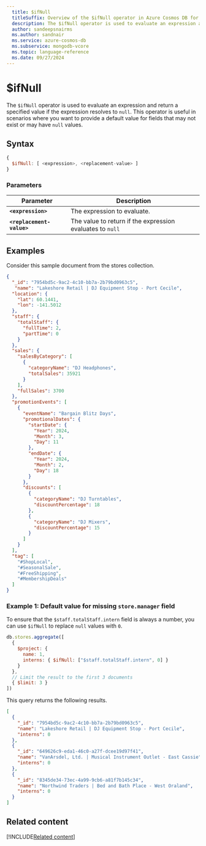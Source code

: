 ```yaml
---
  title: $ifNull
  titleSuffix: Overview of the $ifNull operator in Azure Cosmos DB for MongoDB (vCore)
  description: The $ifNull operator is used to evaluate an expression and return a specified value if the expression resolves to null.  
  author: sandeepsnairms
  ms.author: sandnair
  ms.service: azure-cosmos-db
  ms.subservice: mongodb-vcore
  ms.topic: language-reference
  ms.date: 09/27/2024
---
```


# $ifNull

The `$ifNull` operator is used to evaluate an expression and return a specified value if the expression resolves to `null`. This operator is useful in scenarios where you want to provide a default value for fields that may not exist or may have `null` values.

## Syntax

```javascript
{
  $ifNull: [ <expression>, <replacement-value> ]
}
```

### Parameters

| Parameter | Description |
| --- | --- |
| **`<expression>`**| The expression to evaluate.|
| **`<replacement-value>`**| The value to return if the expression evaluates to `null`|

## Examples

Consider this sample document from the stores collection.

```json
{
  "_id": "7954bd5c-9ac2-4c10-bb7a-2b79bd0963c5",
   "name": "Lakeshore Retail | DJ Equipment Stop - Port Cecile",
  "location": {
    "lat": 60.1441,
    "lon": -141.5012
  },
  "staff": {
    "totalStaff": {
      "fullTime": 2,
      "partTime": 0
    }
  },
  "sales": {
    "salesByCategory": [
      {
        "categoryName": "DJ Headphones",
        "totalSales": 35921
      }
    ],
    "fullSales": 3700
  },
  "promotionEvents": [
    {
      "eventName": "Bargain Blitz Days",
      "promotionalDates": {
        "startDate": {
          "Year": 2024,
          "Month": 3,
          "Day": 11
        },
        "endDate": {
          "Year": 2024,
          "Month": 2,
          "Day": 18
        }
      },
      "discounts": [
        {
          "categoryName": "DJ Turntables",
          "discountPercentage": 18
        },
        {
          "categoryName": "DJ Mixers",
          "discountPercentage": 15
        }
      ]
    }
  ],
  "tag": [
    "#ShopLocal",
    "#SeasonalSale",
    "#FreeShipping",
    "#MembershipDeals"
  ]
}
```

### Example 1: Default value for missing `store.manager` field

To ensure that the `$staff.totalStaff.intern` field is always a number, you can use `$ifNull` to replace `null` values with `0`.

```javascript
db.stores.aggregate([
  {
    $project: {
      name: 1,
      interns: { $ifNull: ["$staff.totalStaff.intern", 0] }
    }
  },
  // Limit the result to the first 3 documents
  { $limit: 3 } 
])
```

This query returns the following results.

```json
[
  {
    "_id": "7954bd5c-9ac2-4c10-bb7a-2b79bd0963c5",
    "name": "Lakeshore Retail | DJ Equipment Stop - Port Cecile",
    "interns": 0
  },
  {
    "_id": "649626c9-eda1-46c0-a27f-dcee19d97f41",
    "name": "VanArsdel, Ltd. | Musical Instrument Outlet - East Cassie",
    "interns": 0
  },
  {
    "_id": "8345de34-73ec-4a99-9cb6-a81f7b145c34",
    "name": "Northwind Traders | Bed and Bath Place - West Oraland",
    "interns": 0
  }
]

```
## Related content
[!INCLUDE[Related content](../includes/related-content.md)]

